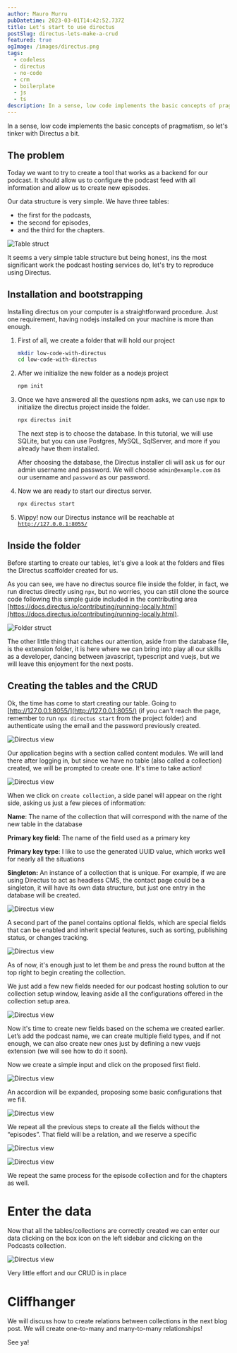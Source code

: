 ```yaml
---
author: Mauro Murru
pubDatetime: 2023-03-01T14:42:52.737Z
title: Let's start to use directus
postSlug: directus-lets-make-a-crud
featured: true
ogImage: /images/directus.png
tags:
  - codeless
  - directus
  - no-code
  - crm
  - boilerplate
  - js
  - ts
description: In a sense, low code implements the basic concepts of pragmatism, so let's tinker with Directus a bit.
---
```


In a sense, low code implements the basic concepts of pragmatism, so let's tinker with Directus a bit.

## The problem

Today we want to try to create a tool that works as a backend for our podcast. It should allow us to configure the podcast feed with all information and allow us to create new episodes.

Our data structure is very simple. We have three tables:

- the first for the podcasts,
- the second for episodes,
- and the third for the chapters.

![Table struct](/images/directus-crud-1/directus-crud-11.png)

It seems a very simple table structure but being honest, ins the most significant work the podcast hosting services do, let's try to reproduce using Directus.

## Installation and bootstrapping

Installing directus on your computer is a straightforward procedure. Just one requirement, having nodejs installed on your machine is more than enough.

1. First of all, we create a folder that will hold our project

   ```bash
   mkdir low-code-with-directus
   cd low-code-with-directus
   ```

2. After we initialize the new folder as a nodejs project

   ```bash
   npm init

   ```

3. Once we have answered all the questions npm asks, we can use npx to initialize the directus project inside the folder.

   ```bash
   npx directus init
   ```

   The next step is to choose the database. In this tutorial, we will use SQLite, but you can use Postgres, MySQL, SqlServer, and more if you already have them installed.

   After choosing the database, the Directus installer cli will ask us for our admin username and password. We will choose `admin@example.com` as our username and `password` as our password.

4. Now we are ready to start our directus server.

   ```bash
   npx directus start
   ```

5. Wippy! now our Directus instance will be reachable at [`http://127.0.0.1:8055/`](http://127.0.0.1:8055/)

## Inside the folder

Before starting to create our tables, let's give a look at the folders and files the Directus scaffolder created for us.

As you can see, we have no directus source file inside the folder, in fact, we run directus directly using `npx`, but no worries, you can still clone the source code following this simple guide included in the contributing area [https://docs.directus.io/contributing/running-locally.html](https://docs.directus.io/contributing/running-locally.html).

![Folder struct](/images/directus-crud-1/directus-crud-0.png)

The other little thing that catches our attention, aside from the database file, is the extension folder, it is here where we can bring into play all our skills as a developer, dancing between javascript, typescript and vuejs, but we will leave this enjoyment for the next posts.

## Creating the tables and the CRUD

Ok, the time has come to start creating our table. Going to [http://127.0.0.1:8055/](http://127.0.0.1:8055/) (if you can't reach the page, remember to run `npx directus start` from the project folder) and authenticate using the email and the password previously created.

![Directus view](/images/directus-crud-1/directus-crud-1.png)

Our application begins with a section called content modules. We will land there after logging in, but since we have no table (also called a collection) created, we will be prompted to create one. It's time to take action!

![Directus view](/images/directus-crud-1/directus-crud-2.png)

When we click on `create collection`, a side panel will appear on the right side, asking us just a few pieces of information:

**Name**: The name of the collection that will correspond with the name of the new table in the database

**Primary key field:** The name of the field used as a primary key

**Primary key type**: I like to use the generated UUID value, which works well for nearly all the situations

**Singleton:** An instance of a collection that is unique. For example, if we are using Directus to act as headless CMS, the contact page could be a singleton, it will have its own data structure, but just one entry in the database will be created.

![Directus view](/images/directus-crud-1/directus-crud-3.png)

A second part of the panel contains optional fields, which are special fields that can be enabled and inherit special features, such as sorting, publishing status, or changes tracking.

![Directus view](/images/directus-crud-1/directus-crud-4.png)

As of now, it's enough just to let them be and press the round button at the top right to begin creating the collection.

We just add a few new fields needed for our podcast hosting solution to our collection setup window, leaving aside all the configurations offered in the collection setup area.

![Directus view](/images/directus-crud-1/directus-crud-5.png)

Now it's time to create new fields based on the schema we created earlier. Let’s add the podcast name, we can create multiple field types, and if not enough, we can also create new ones just by defining a new vuejs extension (we will see how to do it soon).

Now we create a simple input and click on the proposed first field.

![Directus view](/images/directus-crud-1/directus-crud-6.png)

An accordion will be expanded, proposing some basic configurations that we fill.

![Directus view](/images/directus-crud-1/directus-crud-7.png)

We repeat all the previous steps to create all the fields without the “episodes”. That field will be a relation, and we reserve a specific

![Directus view](/images/directus-crud-1/directus-crud-8.png)

![Directus view](/images/directus-crud-1/directus-crud-9.png)

We repeat the same process for the episode collection and for the chapters as well.

# Enter the data

Now that all the tables/collections are correctly created we can enter our data clicking on the box icon on the left sidebar and clicking on the Podcasts collection.

![Directus view](/images/directus-crud-1/directus-crud-10.png)

Very little effort and our CRUD is in place

# Cliffhanger

We will discuss how to create relations between collections in the next blog post. We will create one-to-many and many-to-many relationships!

See ya!
